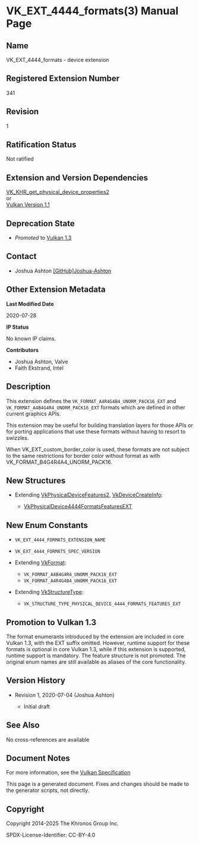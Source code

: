 # VK\_EXT\_4444\_formats(3) Manual Page

## Name

VK\_EXT\_4444\_formats - device extension



## [](#_registered_extension_number)Registered Extension Number

341

## [](#_revision)Revision

1

## [](#_ratification_status)Ratification Status

Not ratified

## [](#_extension_and_version_dependencies)Extension and Version Dependencies

[VK\_KHR\_get\_physical\_device\_properties2](https://registry.khronos.org/vulkan/specs/latest/man/html/VK_KHR_get_physical_device_properties2.html)  
or  
[Vulkan Version 1.1](#versions-1.1)

## [](#_deprecation_state)Deprecation State

- *Promoted* to [Vulkan 1.3](https://registry.khronos.org/vulkan/specs/latest/html/vkspec.html#versions-1.3-promotions)

## [](#_contact)Contact

- Joshua Ashton [\[GitHub\]Joshua-Ashton](https://github.com/KhronosGroup/Vulkan-Docs/issues/new?body=%5BVK_EXT_4444_formats%5D%20%40Joshua-Ashton%0A%2AHere%20describe%20the%20issue%20or%20question%20you%20have%20about%20the%20VK_EXT_4444_formats%20extension%2A)

## [](#_other_extension_metadata)Other Extension Metadata

**Last Modified Date**

2020-07-28

**IP Status**

No known IP claims.

**Contributors**

- Joshua Ashton, Valve
- Faith Ekstrand, Intel

## [](#_description)Description

This extension defines the `VK_FORMAT_A4R4G4B4_UNORM_PACK16_EXT` and `VK_FORMAT_A4B4G4R4_UNORM_PACK16_EXT` formats which are defined in other current graphics APIs.

This extension may be useful for building translation layers for those APIs or for porting applications that use these formats without having to resort to swizzles.

When VK\_EXT\_custom\_border\_color is used, these formats are not subject to the same restrictions for border color without format as with VK\_FORMAT\_B4G4R4A4\_UNORM\_PACK16.

## [](#_new_structures)New Structures

- Extending [VkPhysicalDeviceFeatures2](https://registry.khronos.org/vulkan/specs/latest/man/html/VkPhysicalDeviceFeatures2.html), [VkDeviceCreateInfo](https://registry.khronos.org/vulkan/specs/latest/man/html/VkDeviceCreateInfo.html):
  
  - [VkPhysicalDevice4444FormatsFeaturesEXT](https://registry.khronos.org/vulkan/specs/latest/man/html/VkPhysicalDevice4444FormatsFeaturesEXT.html)

## [](#_new_enum_constants)New Enum Constants

- `VK_EXT_4444_FORMATS_EXTENSION_NAME`
- `VK_EXT_4444_FORMATS_SPEC_VERSION`
- Extending [VkFormat](https://registry.khronos.org/vulkan/specs/latest/man/html/VkFormat.html):
  
  - `VK_FORMAT_A4B4G4R4_UNORM_PACK16_EXT`
  - `VK_FORMAT_A4R4G4B4_UNORM_PACK16_EXT`
- Extending [VkStructureType](https://registry.khronos.org/vulkan/specs/latest/man/html/VkStructureType.html):
  
  - `VK_STRUCTURE_TYPE_PHYSICAL_DEVICE_4444_FORMATS_FEATURES_EXT`

## [](#_promotion_to_vulkan_1_3)Promotion to Vulkan 1.3

The format enumerants introduced by the extension are included in core Vulkan 1.3, with the EXT suffix omitted. However, runtime support for these formats is optional in core Vulkan 1.3, while if this extension is supported, runtime support is mandatory. The feature structure is not promoted. The original enum names are still available as aliases of the core functionality.

## [](#_version_history)Version History

- Revision 1, 2020-07-04 (Joshua Ashton)
  
  - Initial draft

## [](#_see_also)See Also

No cross-references are available

## [](#_document_notes)Document Notes

For more information, see the [Vulkan Specification](https://registry.khronos.org/vulkan/specs/latest/html/vkspec.html#VK_EXT_4444_formats)

This page is a generated document. Fixes and changes should be made to the generator scripts, not directly.

## [](#_copyright)Copyright

Copyright 2014-2025 The Khronos Group Inc.

SPDX-License-Identifier: CC-BY-4.0